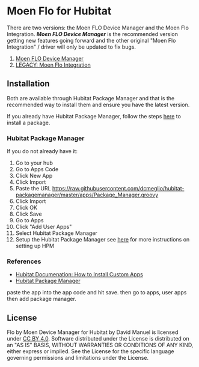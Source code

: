 # Moen Flo for Hubitat
There are two versions: the Moen FLO Device Manager and the Moen Flo Integration. ***Moen FLO Device Manager*** is the recommended version getting new features going forward and the other original "Moen Flo Integration" / driver will only be updated to fix bugs. 

1. [Moen FLO Device Manager](https://github.com/dacmanj/hubitat/tree/main/MoenFloManager)
2. [LEGACY: Moen Flo Integration](https://github.com/dacmanj/hubitat/tree/main/MoenFloStandalone)

## Installation
Both are available through Hubitat Package Manager and that is the recommended way to install them and ensure you have the latest version.

If you already have Hubitat Package Manager, follow the steps [here](https://github.com/dcmeglio/hubitat-packagemanager#installing-a-package) to install a package. 

### Hubitat Package Manager
If you do not already have it:

1. Go to your hub 
2. Go to Apps Code
3. Click New App
4. Click Import
5. Paste the URL https://raw.githubusercontent.com/dcmeglio/hubitat-packagemanager/master/apps/Package_Manager.groovy
6. Click Import
7. Click OK
8. Click Save
9. Go to Apps
10. Click "Add User Apps"
11. Select Hubitat Package Manager
12. Setup the Hubitat Package Manager see [here](https://github.com/dcmeglio/hubitat-packagemanager) for more instructions on setting up HPM

### References
* [Hubitat Documenation: How to Install Custom Apps](https://docs.hubitat.com/index.php?title=How_to_Install_Custom_Apps)
* [Hubitat Package Manager](https://github.com/dcmeglio/hubitat-packagemanager)

paste the app into the app code and hit save. then go to apps, user apps then add package manager. 

## License
Flo by Moen Device Manager for Hubitat by David Manuel is licensed under [CC BY 4.0](https://creativecommons.org/licenses/by/4.0).
Software distributed under the License is distributed on an "AS IS" BASIS, WITHOUT WARRANTIES OR CONDITIONS OF ANY KIND, either express or implied. See the License for the specific language governing permissions and limitations under the License.

